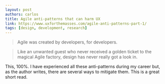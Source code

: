 ```yaml
---
layout: post
authors: carlos
title: Agile anti-patterns that can harm UX
link: https://www.uxforthemasses.com/agile-anti-patterns-part-1/
tags: [design, development, research]
---
```

> Agile was created by developers, for developers.

> Like an unwanted guest who never received a golden ticket to the magical Agile factory, design has never really got a look in.

This, 100%. I have experienced all these anti-patterns during my career but, as the author writes, there are several ways to mitigate them. This is a great short read.
